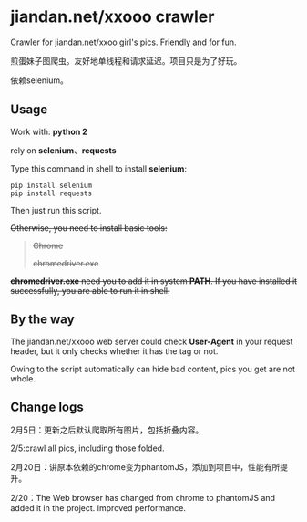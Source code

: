 # jiandan.net/xxooo crawler

Crawler for jiandan.net/xxoo girl's pics. Friendly and for fun.

煎蛋妹子图爬虫。友好地单线程和请求延迟。项目只是为了好玩。

依赖selenium。

## Usage

Work with: **python 2**

rely on **selenium**、**requests**

Type this command in shell to install **selenium**:

    pip install selenium
	pip install requests

Then just run this script.

~~Otherwise, you need to install basic tools:~~
> ~~Chrome~~
> 
> ~~chromedriver.exe~~

~~**chromedriver.exe** need you to add it in system **PATH**. If you have installed it successfully, you are able to run it in shell.~~

## By the way

The jiandan.net/xxooo web server could check **User-Agent** in your request header, but it only checks whether it has the tag or not.

Owing to the script automatically can hide bad content, pics you get are not whole.

## Change logs

2月5日：更新之后默认爬取所有图片，包括折叠内容。

2/5:crawl all pics, including those folded.

2月20日：讲原本依赖的chrome变为phantomJS，添加到项目中，性能有所提升。

2/20：The Web browser has changed from chrome to phantomJS and added it in the project. Improved performance.